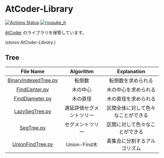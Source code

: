 # AtCoder-Library

[![Actions Status](https://github.com/ryusuke920/AtCoder-Library/workflows/verify/badge.svg)](https://github.com/ryusuke920/AtCoder-Library/actions) [![ryusuke_h](https://img.shields.io/endpoint?url=https%3A%2F%2Fatcoder-badges.now.sh%2Fapi%2Fatcoder%2Fjson%2Fryusuke_h)](https://atcoder.jp/users/ryusuke_h)

[AtCoder](https://atcoder.jp/) のライブラリを保管しています。

(*stores AtCoder-Library.*)  

## Tree
|File Name|Algorithm|Explanation|
|:--:|:--:|:--:|
|[BinaryIndexedTree.py](BinaryIndexedTree.py)|転倒数|転倒数を求められる|
|[FindCenter.py](FindCenter.py)|木の中心|木の中心を求められる|
|[FindDiameter.py](FindDiameter.py)|木の直径|木の直径を求められる|
|[LazySegTree.py](LazySegTree.py)|遅延評価セグメントツリー|区間全体に対して色々なことができる|
|[SegTree.py](SegTree.py)|セグメントツリー|区間に対して色々なことができる|
|[UnionFindTree.py](UnionFindTree.py)|Union-Find木|素集合に分割するアルゴリズム|
